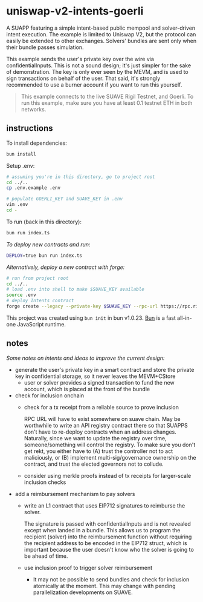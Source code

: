 # uniswap-v2-intents-goerli

A SUAPP featuring a simple intent-based public mempool and solver-driven intent execution. The example is limited to Uniswap V2, but the protocol can easily be extended to other exchanges. Solvers' bundles are sent only when their bundle passes simulation.

This example sends the user's private key over the wire via confidentialInputs. This is not a sound design; it's just simpler for the sake of demonstration. The key is only ever seen by the MEVM, and is used to sign transactions on behalf of the user. That said, it's strongly recommended to use a burner account if you want to run this yourself.

> This example connects to the live SUAVE Rigil Testnet, and Goerli. To run this example, make sure you have at least 0.1 testnet ETH in both networks.

## instructions

To install dependencies:

```bash
bun install
```

Setup .env:

```bash
# assuming you're in this directory, go to project root
cd ../..
cp .env.example .env

# populate GOERLI_KEY and SUAVE_KEY in .env
vim .env
cd -
```

To run (back in this directory):

```bash
bun run index.ts
```

_To deploy new contracts and run:_

```bash
DEPLOY=true bun run index.ts
```

_Alternatively, deploy a new contract with forge:_

```bash
# run from project root
cd ../..
# load .env into shell to make $SUAVE_KEY available
source .env
# deploy Intents contract
forge create --legacy --private-key $SUAVE_KEY --rpc-url https://rpc.rigil.suave.flashbots.net examples/uniswap-v2-intents-goerli/contracts/Intents.sol:Intents
```

This project was created using `bun init` in bun v1.0.23. [Bun](https://bun.sh) is a fast all-in-one JavaScript runtime.

## notes

*Some notes on intents and ideas to improve the current design:*

- generate the user's private key in a smart contract and store the private key in confidential storage, so it never leaves the MEVM+CStore
  - user or solver provides a signed transaction to fund the new account, which is placed at the front of the bundle
- check for inclusion onchain
  - check for a tx receipt from a reliable source to prove inclusion

    RPC URL will have to exist somewhere on suave chain. May be worthwhile to write an API registry contract there so that SUAPPS don't have to re-deploy contracts when an address changes. Naturally, since we want to update the registry over time, someone/something will control the registry. To make sure you don't get rekt, you either have to (A) trust the controller not to act maliciously, or (B) implement multi-sig/governance ownership on the contract, and trust the elected governors not to collude.
  - consider using merkle proofs instead of tx receipts for larger-scale inclusion checks
- add a reimbursement mechanism to pay solvers
  - write an L1 contract that uses EIP712 signatures to reimburse the solver.

    The signature is passed with confidentialInputs and is not revealed except when landed in a bundle.
    This allows us to program the recipient (solver) into the reimbursement function without requiring the recipient address to be encoded in the EIP712 struct, which is important because the user doesn't know who the solver is going to be ahead of time.
  - use inclusion proof to trigger solver reimbursement
    - It may not be possible to send bundles and check for inclusion atomically at the moment. This may change with pending parallelization developments on SUAVE.
